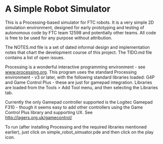 # A Simple Robot Simulator
This is a Processing-based simulator for FTC robots. It is a very simple 2D simulation environment, designed for early prototyping and testing of autonomous code by FTC team 12598 and potentially other teams. All code is free to be used
for any purpose without attribution.

The NOTES.md file is a set of dated informal design and implementation notes that chart the development course of this
project. The TIDO.md file contains a list of open issues.

Processing is a wonderful interactive programming environment - see www.processing.org. This program uses
the standard Processing environment - v3 or later, with the following standard libraries loaded:
 G4P and Game Control Plus - these are just for gamepad integration.
Libraries are loaded from the Tools > Add Tool menu, and then selecting the Libraries tab.

Currently the only Gamepad controller supported is the Logitec Gamepad F310 - though it seems easy to
add other controllers using the Game Control Plus library and supporting UX. See http://lagers.org.uk/gamecontrol/

To run (after installing Processing and the required libraries mentioned earlier),
just click on simple_robot_simuator.pde and then click on the play icon.
